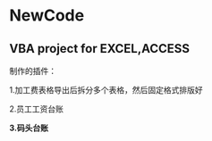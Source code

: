 # NewCode
## VBA project for EXCEL,ACCESS
<p>制作的插件：
<p>1.加工费表格导出后拆分多个表格，然后固定格式排版好</p>
<p>2.员工工资台账</p>
<b>3.码头台账</b>  